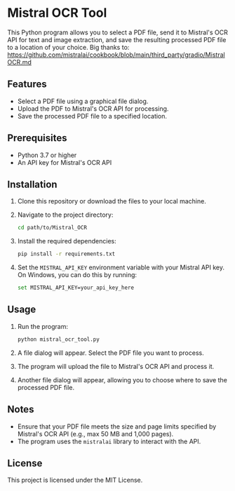# Mistral OCR Tool

This Python program allows you to select a PDF file, send it to Mistral's OCR API for text and image extraction, and save the resulting processed PDF file to a location of your choice. Big thanks to: https://github.com/mistralai/cookbook/blob/main/third_party/gradio/MistralOCR.md

## Features
- Select a PDF file using a graphical file dialog.
- Upload the PDF to Mistral's OCR API for processing.
- Save the processed PDF file to a specified location.

## Prerequisites
- Python 3.7 or higher
- An API key for Mistral's OCR API

## Installation

1. Clone this repository or download the files to your local machine.

2. Navigate to the project directory:
   ```bash
   cd path/to/Mistral_OCR
   ```

3. Install the required dependencies:
   ```bash
   pip install -r requirements.txt
   ```

4. Set the `MISTRAL_API_KEY` environment variable with your Mistral API key. On Windows, you can do this by running:
   ```bash
   set MISTRAL_API_KEY=your_api_key_here
   ```

## Usage

1. Run the program:
   ```bash
   python mistral_ocr_tool.py
   ```

2. A file dialog will appear. Select the PDF file you want to process.

3. The program will upload the file to Mistral's OCR API and process it.

4. Another file dialog will appear, allowing you to choose where to save the processed PDF file.

## Notes
- Ensure that your PDF file meets the size and page limits specified by Mistral's OCR API (e.g., max 50 MB and 1,000 pages).
- The program uses the `mistralai` library to interact with the API.

## License
This project is licensed under the MIT License.

